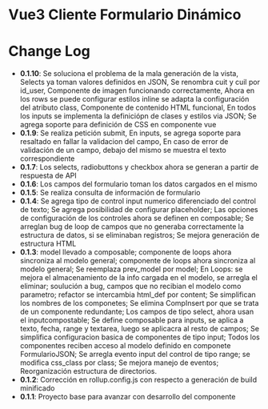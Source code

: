 # Vue3 Cliente Formulario Dinámico

# Change Log
- **0.1.10**: Se soluciona el problema de la mala generación de la vista, Selects ya toman valores definidos en JSON, Se renombra cuit y cuil por id_user, 
Componente de imagen funcionando correctamente, Ahora en los rows se puede configurar estilos inline se adapta la configuración del atributo class,
Componente de contenido HTML funcional, En todos los inputs se implementa la definiciópn de clases y estilos via JSON; Se agrega soporte para definición de CSS en componente vue
- **0.1.9**: Se realiza petición submit, En inputs, se agrega soporte para resaltado en fallar la validacion del campo, En caso de error de validación de un campo, debajo del mismo se muestra el texto correspondiente
- **0.1.7**: Los selects, radiobuttons y checkbox ahora se generan a partir de respuesta de API
- **0.1.6**: Los campos del formulario toman los datos cargados en el mismo
- **0.1.5**: Se realiza consulta de información de formulario
- **0.1.4**:  Se agrega tipo de control input numerico diferenciado del control de texto; Se agrega posibilidad de configurar placeholder;
Las opciones de configuración de los controles ahora se definen en composable; Se arreglan bug de loop de campos que no generaba correctamente la estructura de datos, si se eliminaban registros; Se mejora generación de estructura HTML
- **0.1.3**:  model llevado a composable; componente de loops ahora sincroniza al modelo general; componente de loops ahora sincroniza al modelo general; Se reemplaza prev_model por model; En Loops: se mejora el almacenamiento de la info cargada en el modelo, se arregla el eliminar; soulución a bug, campos que no recibian el modelo como parametro; refactor se intercambia html_def por content; Se simplifican los nombres de los componetes; Se elimina CompInsert por que se trata de un componente redundante; Los campos de tipo select, ahora usan el inputcompostable; Se define composable para inputs, se aplica a texto, fecha, range y textarea, luego se aplicacra al resto de campos; Se simplifica configuracion basica de componentes de tipo input; Todos los componentes reciben acceso al modelo definido en componete FormularioJSON; Se arregla evento input del control de tipo range; se modifica css_class por class; Se mejora manejo de eventos; Reorganización estructura de directorios.
- **0.1.2**: Corrección en rollup.config.js con respecto a generación de build minificado
- **0.1.1**: Proyecto base para avanzar con desarrollo del componente
